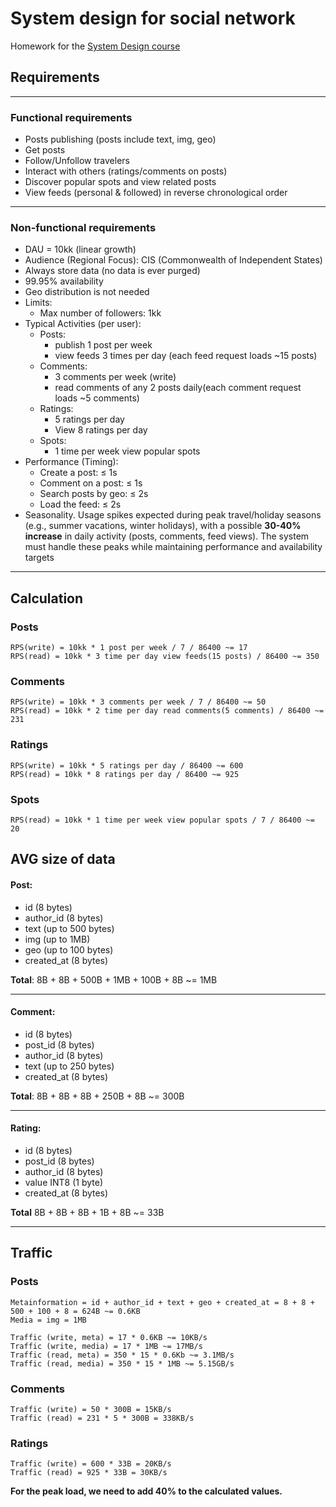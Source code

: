 # System design for social network

Homework for the [System Design course](https://google.com)


## Requirements

--- 

### Functional requirements
- Posts publishing (posts include text, img, geo)
- Get posts
- Follow/Unfollow travelers
- Interact with others (ratings/comments on posts)
- Discover popular spots and view related posts
- View feeds (personal & followed) in reverse chronological order
---


### Non-functional requirements
- DAU = 10kk (linear growth)
- Audience (Regional Focus): CIS (Commonwealth of Independent States)
- Always store data (no data is ever purged)
- 99.95% availability
- Geo distribution is not needed
- Limits:
  - Max number of followers: 1kk
- Typical Activities (per user):
  - Posts: 
    - publish 1 post per week
    - view feeds 3 times per day (each feed request loads ~15 posts)
  - Comments:
    - 3 comments per week (write)
    - read comments of any 2 posts daily(each comment request loads ~5 comments)
  - Ratings:
    - 5 ratings per day
    - View 8 ratings per day
  - Spots:
    - 1 time per week view popular spots
- Performance (Timing):
  - Create a post: ≤ 1s
  - Comment on a post: ≤ 1s
  - Search posts by geo: ≤ 2s
  - Load the feed: ≤ 2s
- Seasonality. Usage spikes expected during peak travel/holiday seasons (e.g., summer vacations, winter holidays), with a possible **30-40% increase** in daily activity (posts, comments, feed views). The system must handle these peaks while maintaining performance and availability targets

--- 


## Calculation

### Posts

```
RPS(write) = 10kk * 1 post per week / 7 / 86400 ~= 17
RPS(read) = 10kk * 3 time per day view feeds(15 posts) / 86400 ~= 350
```

### Comments

```
RPS(write) = 10kk * 3 comments per week / 7 / 86400 ~= 50
RPS(read) = 10kk * 2 time per day read comments(5 comments) / 86400 ~= 231
```

### Ratings

```
RPS(write) = 10kk * 5 ratings per day / 86400 ~= 600
RPS(read) = 10kk * 8 ratings per day / 86400 ~= 925

```

### Spots

```
RPS(read) = 10kk * 1 time per week view popular spots / 7 / 86400 ~= 20
```


## AVG size of data
#### Post:
- id (8 bytes)
- author_id (8 bytes)
- text (up to 500 bytes)
- img (up to 1MB)
- geo (up to 100 bytes)
- created_at (8 bytes)

**Total**: 8B + 8B + 500B + 1MB + 100B + 8B ~= 1MB

---
#### Comment:
- id (8 bytes)
- post_id (8 bytes)
- author_id (8 bytes)
- text (up to 250 bytes)
- created_at (8 bytes)

**Total**: 8B + 8B + 8B + 250B + 8B ~= 300B

---

#### Rating:
- id (8 bytes)
- post_id (8 bytes)
- author_id (8 bytes)
- value INT8 (1 byte)
- created_at (8 bytes)

**Total** 8B + 8B + 8B + 1B + 8B ~= 33B

--- 

 
## Traffic

### Posts

```
Metainformation = id + author_id + text + geo + created_at = 8 + 8 + 500 + 100 + 8 = 624B ~= 0.6KB
Media = img = 1MB

Traffic (write, meta) = 17 * 0.6KB ~= 10KB/s
Traffic (write, media) = 17 * 1MB ~= 17MB/s
Traffic (read, meta) = 350 * 15 * 0.6Kb ~= 3.1MB/s
Traffic (read, media) = 350 * 15 * 1MB ~= 5.15GB/s
```

### Comments

```
Traffic (write) = 50 * 300B = 15KB/s
Traffic (read) = 231 * 5 * 300B = 338KB/s
```

### Ratings

```
Traffic (write) = 600 * 33B = 20KB/s
Traffic (read) = 925 * 33B = 30KB/s
```


**For the peak load, we need to add 40% to the calculated values.**